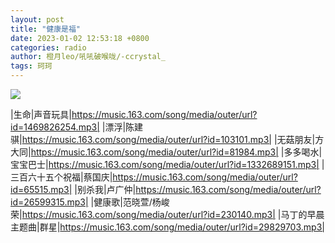 ```yaml
---
layout: post
title: "健康是福"
date: 2023-01-02 12:53:18 +0800
categories: radio
author: 橙月leo/吼吼破喉咙/-ccrystal_
tags: 珂珂
---
```

![]({{site.baseurl}}/images/cover_20230102.jpg)

|生命|声音玩具|https://music.163.com/song/media/outer/url?id=1469826254.mp3|
|漂浮|陈建骐|https://music.163.com/song/media/outer/url?id=103101.mp3|
|无菇朋友|方大同|https://music.163.com/song/media/outer/url?id=81984.mp3|
|多多喝水|宝宝巴士|https://music.163.com/song/media/outer/url?id=1332689151.mp3|
|三百六十五个祝福|蔡国庆|https://music.163.com/song/media/outer/url?id=65515.mp3|
|别杀我|卢广仲|https://music.163.com/song/media/outer/url?id=26599315.mp3|
|健康歌|范晓萱/杨峻荣|https://music.163.com/song/media/outer/url?id=230140.mp3|
|马丁的早晨主题曲|群星|https://music.163.com/song/media/outer/url?id=29829703.mp3|

